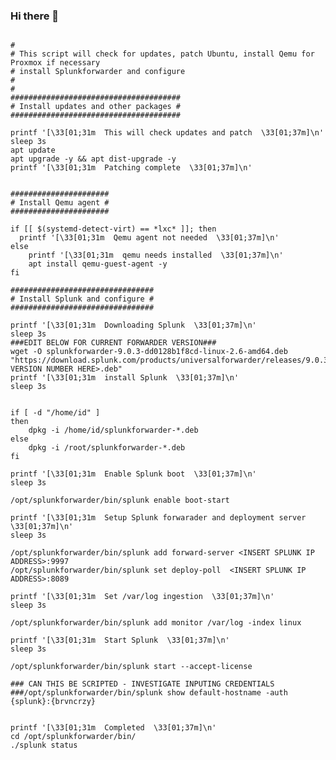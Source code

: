 ### Hi there 👋

<!--
**Primal-id/Primal-id** is a ✨ _special_ ✨ repository because its `README.md` (this file) appears on your GitHub profile.

Here are some ideas to get you started:

- 🔭 I’m currently working on ...
- 🌱 I’m currently learning ...
- 👯 I’m looking to collaborate on ...
- 🤔 I’m looking for help with ...
- 💬 Ask me about ...
- 📫 How to reach me: ...
- 😄 Pronouns: ...
- ⚡ Fun fact: ...
-->



```#!/bin/bash

#
# This script will check for updates, patch Ubuntu, install Qemu for Proxmox if necessary
# install Splunkforwarder and configure
#
#
######################################
# Install updates and other packages #
######################################

printf '[\33[01;31m  This will check updates and patch  \33[01;37m]\n'
sleep 3s
apt update
apt upgrade -y && apt dist-upgrade -y
printf '[\33[01;31m  Patching complete  \33[01;37m]\n'


######################
# Install Qemu agent #
######################

if [[ $(systemd-detect-virt) == *lxc* ]]; then
  printf '[\33[01;31m  Qemu agent not needed  \33[01;37m]\n'
else
	printf '[\33[01;31m  qemu needs installed  \33[01;37m]\n'
	apt install qemu-guest-agent -y
fi

################################
# Install Splunk and configure #
################################

printf '[\33[01;31m  Downloading Splunk  \33[01;37m]\n'
sleep 3s
###EDIT BELOW FOR CURRENT FORWARDER VERSION###
wget -O splunkforwarder-9.0.3-dd0128b1f8cd-linux-2.6-amd64.deb "https://download.splunk.com/products/universalforwarder/releases/9.0.3/linux/splunkforwarder<INSERT VERSION NUMBER HERE>.deb"
printf '[\33[01;31m  install Splunk  \33[01;37m]\n'
sleep 3s


if [ -d "/home/id" ] 
then
	dpkg -i /home/id/splunkforwarder-*.deb
else
	dpkg -i /root/splunkforwarder-*.deb
fi

printf '[\33[01;31m  Enable Splunk boot  \33[01;37m]\n'
sleep 3s

/opt/splunkforwarder/bin/splunk enable boot-start

printf '[\33[01;31m  Setup Splunk forwarader and deployment server  \33[01;37m]\n'
sleep 3s

/opt/splunkforwarder/bin/splunk add forward-server <INSERT SPLUNK IP ADDRESS>:9997
/opt/splunkforwarder/bin/splunk set deploy-poll  <INSERT SPLUNK IP ADDRESS>:8089

printf '[\33[01;31m  Set /var/log ingestion  \33[01;37m]\n'
sleep 3s

/opt/splunkforwarder/bin/splunk add monitor /var/log -index linux

printf '[\33[01;31m  Start Splunk  \33[01;37m]\n'
sleep 3s

/opt/splunkforwarder/bin/splunk start --accept-license

### CAN THIS BE SCRIPTED - INVESTIGATE INPUTING CREDENTIALS
###/opt/splunkforwarder/bin/splunk show default-hostname -auth {splunk}:{brvncrzy}


printf '[\33[01;31m  Completed  \33[01;37m]\n'
cd /opt/splunkforwarder/bin/
./splunk status


